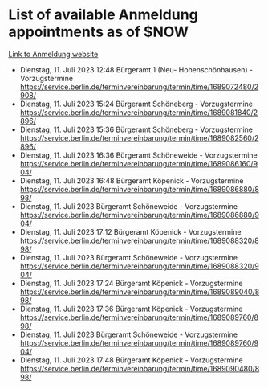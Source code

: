 # List of available Anmeldung appointments as of $NOW
[Link to Anmeldung website](https://service.berlin.de/terminvereinbarung/termin/tag.php?termin=1&anliegen[]=120686&dienstleisterlist=122210,122217,327316,122219,327312,122227,327314,122231,327346,122243,327348,122254,122252,329742,122260,329745,122262,329748,122271,327278,122273,327274,122277,327276,330436,122280,327294,122282,327290,122284,327292,122291,327270,122285,327266,122286,327264,122296,327268,150230,329760,122297,327286,122294,327284,122312,329763,122314,329775,122304,327330,122311,327334,122309,327332,317869,122281,327352,122279,329772,122283,122276,327324,122274,327326,122267,329766,122246,327318,122251,327320,122257,327322,122208,327298,122226,327300&herkunft=http%3A%2F%2Fservice.berlin.de%2Fdienstleistung%2F120686%2F)
- Dienstag, 11. Juli 2023 12:48 Bürgeramt 1 (Neu- Hohenschönhausen) - Vorzugstermine https://service.berlin.de/terminvereinbarung/termin/time/1689072480/2908/
- Dienstag, 11. Juli 2023 15:24 Bürgeramt Schöneberg - Vorzugstermine https://service.berlin.de/terminvereinbarung/termin/time/1689081840/2896/
- Dienstag, 11. Juli 2023 15:36 Bürgeramt Schöneberg - Vorzugstermine https://service.berlin.de/terminvereinbarung/termin/time/1689082560/2896/
- Dienstag, 11. Juli 2023 16:36 Bürgeramt Schöneweide - Vorzugstermine https://service.berlin.de/terminvereinbarung/termin/time/1689086160/904/
- Dienstag, 11. Juli 2023 16:48 Bürgeramt Köpenick - Vorzugstermine https://service.berlin.de/terminvereinbarung/termin/time/1689086880/898/
- Dienstag, 11. Juli 2023  Bürgeramt Schöneweide - Vorzugstermine https://service.berlin.de/terminvereinbarung/termin/time/1689086880/904/
- Dienstag, 11. Juli 2023 17:12 Bürgeramt Köpenick - Vorzugstermine https://service.berlin.de/terminvereinbarung/termin/time/1689088320/898/
- Dienstag, 11. Juli 2023  Bürgeramt Schöneweide - Vorzugstermine https://service.berlin.de/terminvereinbarung/termin/time/1689088320/904/
- Dienstag, 11. Juli 2023 17:24 Bürgeramt Köpenick - Vorzugstermine https://service.berlin.de/terminvereinbarung/termin/time/1689089040/898/
- Dienstag, 11. Juli 2023 17:36 Bürgeramt Köpenick - Vorzugstermine https://service.berlin.de/terminvereinbarung/termin/time/1689089760/898/
- Dienstag, 11. Juli 2023  Bürgeramt Schöneweide - Vorzugstermine https://service.berlin.de/terminvereinbarung/termin/time/1689089760/904/
- Dienstag, 11. Juli 2023 17:48 Bürgeramt Köpenick - Vorzugstermine https://service.berlin.de/terminvereinbarung/termin/time/1689090480/898/
